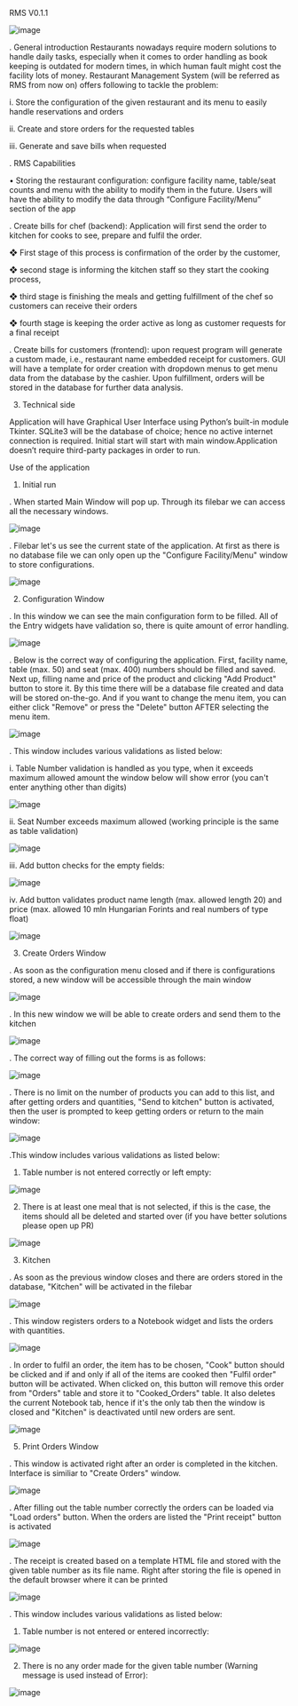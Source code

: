 RMS V0.1.1

![image](https://github.com/Kanchana1579/Restaurant-Table-Booking-System/assets/128084963/ad338f40-47ed-4bf0-83b1-58d649dcc157)

. General introduction Restaurants nowadays require modern solutions to handle daily tasks, especially when it comes to order handling as book 
  keeping is outdated for modern times, in which human fault might cost the facility lots of money. Restaurant Management System (will be 
  referred as RMS from now on) offers following to tackle the problem:

i. Store the configuration of the given restaurant and its menu to easily handle reservations and orders

ii. Create and store orders for the requested tables

iii. Generate and save bills when requested

. RMS Capabilities

• Storing the restaurant configuration: configure facility name, table/seat counts and menu with the ability to modify them in the future. Users will have the ability to modify the data through “Configure Facility/Menu” section of the app

. Create bills for chef (backend): Application will first send the order to kitchen for cooks to see, prepare and fulfil the order.

❖ First stage of this process is confirmation of the order by the customer,

❖ second stage is informing the kitchen staff so they start the cooking process,

❖ third stage is finishing the meals and getting fulfillment of the chef so customers can receive their orders

❖ fourth stage is keeping the order active as long as customer requests for a final receipt

. Create bills for customers (frontend): upon request program will generate a custom made, i.e., restaurant name embedded receipt for customers. 
  GUI will have a template for order creation with dropdown menus to get menu data from the database by the cashier. Upon fulfillment, orders 
  will be stored in the database for further data analysis.
  
3. Technical side

Application will have Graphical User Interface using Python’s built-in module Tkinter. SQLite3 will be the database of choice; hence no active internet connection is required. Initial start will start with main window.Application doesn’t require third-party packages in order to run.

Use of the application

1. Initial run

. When started Main Window will pop up. Through its filebar we can access all the necessary windows.

![image](https://github.com/Kanchana1579/Restaurant-Table-Booking-System/assets/128084963/5ad20699-00b5-496c-981f-325b704ea74d)

. Filebar let's us see the current state of the application. At first as there is no database file we can only open up the "Configure 
  Facility/Menu" window to store configurations.

![image](https://github.com/Kanchana1579/Restaurant-Table-Booking-System/assets/128084963/4926299a-54b4-42e2-8d11-b7fc4db6a10a)

2. Configuration Window

. In this window we can see the main configuration form to be filled. All of the Entry widgets have validation so, there is quite amount of error 
  handling.

![image](https://github.com/Kanchana1579/Restaurant-Table-Booking-System/assets/128084963/0290ffa8-1882-49d9-8d7a-cb04ca2158aa)

. Below is the correct way of configuring the application. First, facility name, table (max. 50) and seat (max. 400) numbers should be filled and 
  saved. Next up, filling name and price of the product and clicking "Add Product" button to store it. By this time there will be a database file 
  created and data will be stored on-the-go. And if you want to change the menu item, you can either click "Remove" or press the "Delete" button 
  AFTER selecting the menu item.

  ![image](https://github.com/Kanchana1579/Restaurant-Table-Booking-System/assets/128084963/bab4ede9-1c8c-471e-b185-0094174893e1)

. This window includes various validations as listed below:

  i. Table Number validation is handled as you type, when it exceeds maximum allowed amount the window below will show error (you can't enter 
     anything other than digits)

  ![image](https://github.com/Kanchana1579/Restaurant-Table-Booking-System/assets/128084963/5937ec2a-68f6-466c-a26b-6a75fc23e5ab)

 ii. Seat Number exceeds maximum allowed (working principle is the same as table validation)
 
![image](https://github.com/Kanchana1579/Restaurant-Table-Booking-System/assets/128084963/5fbc4ca4-0268-4348-b939-c3030a6d3585)

 iii. Add button checks for the empty fields:

![image](https://github.com/Kanchana1579/Restaurant-Table-Booking-System/assets/128084963/64bf76bf-4ff9-45b5-b492-114afb0d57e0)

 iv. Add button validates product name length (max. allowed length 20) and price (max. allowed 10 mln Hungarian Forints and real numbers of type float)

![image](https://github.com/Kanchana1579/Restaurant-Table-Booking-System/assets/128084963/55b82edc-ebc3-4266-9cfc-457eabd3d006)

3. Create Orders Window
   
. As soon as the configuration menu closed and if there is configurations stored, a new window will be accessible through the main window

![image](https://github.com/Kanchana1579/Restaurant-Table-Booking-System/assets/128084963/29f06d40-b160-471f-adfb-98500a096652)

. In this new window we will be able to create orders and send them to the kitchen

![image](https://github.com/Kanchana1579/Restaurant-Table-Booking-System/assets/128084963/2048564f-87ec-4bbe-88b1-b8a180869299)

. The correct way of filling out the forms is as follows:

![image](https://github.com/Kanchana1579/Restaurant-Table-Booking-System/assets/128084963/c826674d-e0e4-458b-86de-76e24af971d4)

. There is no limit on the number of products you can add to this list, and after getting orders and quantities, "Send to kitchen" button is activated, then the user is prompted to keep getting orders or return to the main window:

![image](https://github.com/Kanchana1579/Restaurant-Table-Booking-System/assets/128084963/e90cf306-5445-4dbc-927a-d1568bf587c2)

.This window includes various validations as listed below:

1. Table number is not entered correctly or left empty:

![image](https://github.com/Kanchana1579/Restaurant-Table-Booking-System/assets/128084963/ede3e535-c1bf-4d10-8a92-ce76e9e72a65)

2. There is at least one meal that is not selected, if this is the case, the items should all be deleted and started over (if you have better solutions please open up PR)

![image](https://github.com/Kanchana1579/Restaurant-Table-Booking-System/assets/128084963/2c8f024c-aa12-493e-a653-2199bbb680c5)

3. Kitchen

. As soon as the previous window closes and there are orders stored in the database, "Kitchen" will be activated in the filebar

![image](https://github.com/Kanchana1579/Restaurant-Table-Booking-System/assets/128084963/6a8954d8-e924-4c56-acdb-d2cea93ec19d)

. This window registers orders to a Notebook widget and lists the orders with quantities.

![image](https://github.com/Kanchana1579/Restaurant-Table-Booking-System/assets/128084963/e29dab57-60e8-4e32-a1eb-a94169759caa)

. In order to fulfil an order, the item has to be chosen, "Cook" button should be clicked and if and only if all of the items are cooked then "Fulfil order" button will be activated. When clicked on, this button will remove this order from "Orders" table and store it to "Cooked_Orders" table. It also deletes the current Notebook tab, hence if it's the only tab then the window is closed and "Kitchen" is deactivated until new orders are sent.

![image](https://github.com/Kanchana1579/Restaurant-Table-Booking-System/assets/128084963/3fc9bb33-69ed-4ad8-a2c7-dd8c170fa14b)

5. Print Orders Window

. This window is activated right after an order is completed in the kitchen. Interface is similiar to "Create Orders" window.

![image](https://github.com/Kanchana1579/Restaurant-Table-Booking-System/assets/128084963/f80cc75b-2539-421a-91fe-e6572ffa2736)

. After filling out the table number correctly the orders can be loaded via "Load orders" button. When the orders are listed the "Print receipt" button is activated

![image](https://github.com/Kanchana1579/Restaurant-Table-Booking-System/assets/128084963/b18942ec-8ea3-4745-a840-4dd09197bb00)

. The receipt is created based on a template HTML file and stored with the given table number as its file name. Right after storing the file is opened in the default browser where it can be printed

![image](https://github.com/Kanchana1579/Restaurant-Table-Booking-System/assets/128084963/ecd7bdcf-1ec1-4f64-9da5-269ce6ebe293)

. This window includes various validations as listed below:

1. Table number is not entered or entered incorrectly:

![image](https://github.com/Kanchana1579/Restaurant-Table-Booking-System/assets/128084963/e5ab3f34-0344-416c-816d-b2f6cf6c8aae)

2. There is no any order made for the given table number (Warning message is used instead of Error):

![image](https://github.com/Kanchana1579/Restaurant-Table-Booking-System/assets/128084963/a379f2ab-aa7c-4474-a3d7-9656beb4ceee)

























